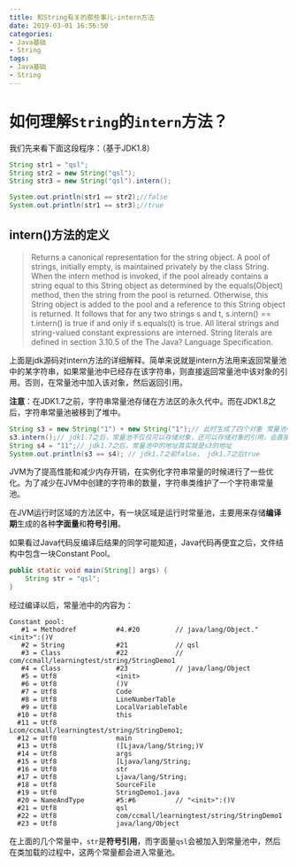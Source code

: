 ```yaml
---
title: 和String有关的那些事儿-intern方法
date: 2019-03-01 16:56:50
categories: 
- Java基础
- String
tags:
- Java基础
- String
---
```


# 如何理解`String`的`intern`方法？

我们先来看下面这段程序：（基于JDK1.8）

```java
String str1 = "qsl";
String str2 = new String("qsl");
String str3 = new String("qsl").intern();

System.out.println(str1 == str2);//false
System.out.println(str1 == str3);//true
```



## intern()方法的定义

> Returns a canonical representation for the string object. A pool of strings, initially empty, is maintained privately by the class String. When the intern method is invoked, if the pool already contains a string equal to this String object as determined by the equals(Object) method, then the string from the pool is returned. Otherwise, this String object is added to the pool and a reference to this String object is returned. It follows that for any two strings s and t, s.intern() == t.intern() is true if and only if s.equals(t) is true. All literal strings and string-valued constant expressions are interned. String literals are defined in section 3.10.5 of the The Java? Language Specification.

上面是jdk源码对intern方法的详细解释。简单来说就是intern方法用来返回常量池中的某字符串，如果常量池中已经存在该字符串，则直接返回常量池中该对象的引用。否则，在常量池中加入该对象，然后返回引用。

**注意**：在JDK1.7之前，字符串常量池存储在方法区的永久代中。而在JDK1.8之后，字符串常量池被移到了堆中。



```java
String s3 = new String("1") + new String("1");// 此时生成了四个对象 常量池中的"1" + 2个堆中的"1" + s3指向的堆中的对象（注此时常量池不会生成"11"）
s3.intern();// jdk1.7之后，常量池不仅仅可以存储对象，还可以存储对象的引用，会直接将s3的地址存储在常量池
String s4 = "11";// jdk1.7之后，常量池中的地址其实就是s3的地址
System.out.println(s3 == s4); // jdk1.7之前false， jdk1.7之后true
```



JVM为了提高性能和减少内存开销，在实例化字符串常量的时候进行了一些优化。为了减少在JVM中创建的字符串的数量，字符串类维护了一个字符串常量池。

在JVM运行时区域的方法区中，有一块区域是运行时常量池，主要用来存储**编译期**生成的各种**字面量**和**符号引用**。

如果看过Java代码反编译后结果的同学可能知道，Java代码再便宜之后，文件结构中包含一块Constant Pool。

```java
public static void main(String[] args) {
    String str = "qsl";
}
```

经过编译以后，常量池中的内容为：

```
Constant pool:
   #1 = Methodref          #4.#20         // java/lang/Object."<init>":()V
   #2 = String             #21            // qsl
   #3 = Class              #22            // com/ccmall/learningtest/string/StringDemo1
   #4 = Class              #23            // java/lang/Object
   #5 = Utf8               <init>
   #6 = Utf8               ()V
   #7 = Utf8               Code
   #8 = Utf8               LineNumberTable
   #9 = Utf8               LocalVariableTable
  #10 = Utf8               this
  #11 = Utf8               Lcom/ccmall/learningtest/string/StringDemo1;
  #12 = Utf8               main
  #13 = Utf8               ([Ljava/lang/String;)V
  #14 = Utf8               args
  #15 = Utf8               [Ljava/lang/String;
  #16 = Utf8               str
  #17 = Utf8               Ljava/lang/String;
  #18 = Utf8               SourceFile
  #19 = Utf8               StringDemo1.java
  #20 = NameAndType        #5:#6          // "<init>":()V
  #21 = Utf8               qsl
  #22 = Utf8               com/ccmall/learningtest/string/StringDemo1
  #23 = Utf8               java/lang/Object
```

在上面的几个常量中，`str`是**符号引用**，而字面量`qsl`会被加入到常量池中，然后在类加载的过程中，这两个常量都会进入常量池。



